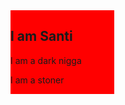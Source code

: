 <!DOCTYPE html>
<html>
<title>Santi</title>
<head>
<style>
div.mycontainer {
  width:100%;
  overflow:auto;
}
div.mycontainer div {
  width:33%;  
  float:left;
}
</style> 
</head>
<body>
<div class="mycontainer">

 <div style="background-color:red;>
<h1>I am Santi</h1>
<p> I am a dark nigga</p>
<p> I am a stoner</p>
</d>

 <div style="background-color:yellow;>
<h2>I am Santi</h2>
<p> I am a dark nigga</p>
<p> I am a stoner</p>
</d>

<div style="background-color:green;>
<h3>I am Santi</h3>
<p> I am a dark nigga</p>
<p> I am a stoner</p>
</d>

</d>
</body>
</html># Simeon
trying a second time.
